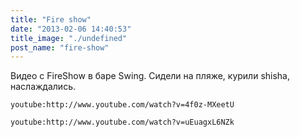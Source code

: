 ```yaml
---
title: "Fire show"
date: "2013-02-06 14:40:53"
title_image: "./undefined"
post_name: "fire-show"
---
```


Видео с FireShow в баре Swing. Сидели на пляже, курили shisha, наслаждались.

`youtube:http://www.youtube.com/watch?v=4f0z-MXeetU`

`youtube:http://www.youtube.com/watch?v=uEuagxL6NZk`
